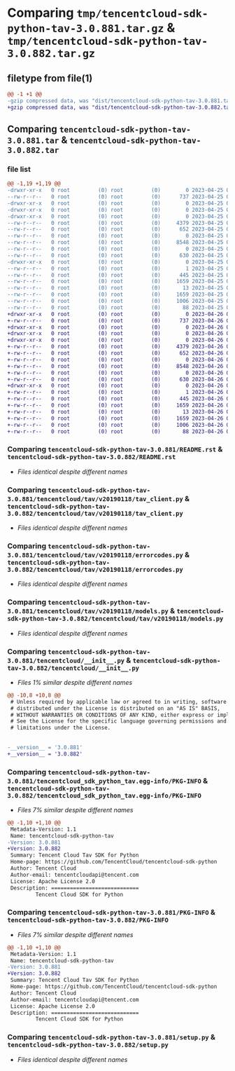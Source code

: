 # Comparing `tmp/tencentcloud-sdk-python-tav-3.0.881.tar.gz` & `tmp/tencentcloud-sdk-python-tav-3.0.882.tar.gz`

## filetype from file(1)

```diff
@@ -1 +1 @@
-gzip compressed data, was "dist/tencentcloud-sdk-python-tav-3.0.881.tar", last modified: Tue Apr 25 00:52:30 2023, max compression
+gzip compressed data, was "dist/tencentcloud-sdk-python-tav-3.0.882.tar", last modified: Wed Apr 26 03:46:28 2023, max compression
```

## Comparing `tencentcloud-sdk-python-tav-3.0.881.tar` & `tencentcloud-sdk-python-tav-3.0.882.tar`

### file list

```diff
@@ -1,19 +1,19 @@
-drwxr-xr-x   0 root         (0) root         (0)        0 2023-04-25 00:52:30.000000 tencentcloud-sdk-python-tav-3.0.881/
--rw-r--r--   0 root         (0) root         (0)      737 2023-04-25 00:52:30.000000 tencentcloud-sdk-python-tav-3.0.881/README.rst
-drwxr-xr-x   0 root         (0) root         (0)        0 2023-04-25 00:52:30.000000 tencentcloud-sdk-python-tav-3.0.881/tencentcloud/
-drwxr-xr-x   0 root         (0) root         (0)        0 2023-04-25 00:52:30.000000 tencentcloud-sdk-python-tav-3.0.881/tencentcloud/tav/
-drwxr-xr-x   0 root         (0) root         (0)        0 2023-04-25 00:52:30.000000 tencentcloud-sdk-python-tav-3.0.881/tencentcloud/tav/v20190118/
--rw-r--r--   0 root         (0) root         (0)     4379 2023-04-25 00:52:30.000000 tencentcloud-sdk-python-tav-3.0.881/tencentcloud/tav/v20190118/tav_client.py
--rw-r--r--   0 root         (0) root         (0)      652 2023-04-25 00:52:30.000000 tencentcloud-sdk-python-tav-3.0.881/tencentcloud/tav/v20190118/errorcodes.py
--rw-r--r--   0 root         (0) root         (0)        0 2023-04-25 00:52:30.000000 tencentcloud-sdk-python-tav-3.0.881/tencentcloud/tav/v20190118/__init__.py
--rw-r--r--   0 root         (0) root         (0)     8548 2023-04-25 00:52:30.000000 tencentcloud-sdk-python-tav-3.0.881/tencentcloud/tav/v20190118/models.py
--rw-r--r--   0 root         (0) root         (0)        0 2023-04-25 00:52:30.000000 tencentcloud-sdk-python-tav-3.0.881/tencentcloud/tav/__init__.py
--rw-r--r--   0 root         (0) root         (0)      630 2023-04-25 00:52:30.000000 tencentcloud-sdk-python-tav-3.0.881/tencentcloud/__init__.py
-drwxr-xr-x   0 root         (0) root         (0)        0 2023-04-25 00:52:30.000000 tencentcloud-sdk-python-tav-3.0.881/tencentcloud_sdk_python_tav.egg-info/
--rw-r--r--   0 root         (0) root         (0)        1 2023-04-25 00:52:30.000000 tencentcloud-sdk-python-tav-3.0.881/tencentcloud_sdk_python_tav.egg-info/dependency_links.txt
--rw-r--r--   0 root         (0) root         (0)      445 2023-04-25 00:52:30.000000 tencentcloud-sdk-python-tav-3.0.881/tencentcloud_sdk_python_tav.egg-info/SOURCES.txt
--rw-r--r--   0 root         (0) root         (0)     1659 2023-04-25 00:52:30.000000 tencentcloud-sdk-python-tav-3.0.881/tencentcloud_sdk_python_tav.egg-info/PKG-INFO
--rw-r--r--   0 root         (0) root         (0)       13 2023-04-25 00:52:30.000000 tencentcloud-sdk-python-tav-3.0.881/tencentcloud_sdk_python_tav.egg-info/top_level.txt
--rw-r--r--   0 root         (0) root         (0)     1659 2023-04-25 00:52:30.000000 tencentcloud-sdk-python-tav-3.0.881/PKG-INFO
--rw-r--r--   0 root         (0) root         (0)     1006 2023-04-25 00:52:30.000000 tencentcloud-sdk-python-tav-3.0.881/setup.py
--rw-r--r--   0 root         (0) root         (0)       88 2023-04-25 00:52:30.000000 tencentcloud-sdk-python-tav-3.0.881/setup.cfg
+drwxr-xr-x   0 root         (0) root         (0)        0 2023-04-26 03:46:28.000000 tencentcloud-sdk-python-tav-3.0.882/
+-rw-r--r--   0 root         (0) root         (0)      737 2023-04-26 03:46:28.000000 tencentcloud-sdk-python-tav-3.0.882/README.rst
+drwxr-xr-x   0 root         (0) root         (0)        0 2023-04-26 03:46:28.000000 tencentcloud-sdk-python-tav-3.0.882/tencentcloud/
+drwxr-xr-x   0 root         (0) root         (0)        0 2023-04-26 03:46:28.000000 tencentcloud-sdk-python-tav-3.0.882/tencentcloud/tav/
+drwxr-xr-x   0 root         (0) root         (0)        0 2023-04-26 03:46:28.000000 tencentcloud-sdk-python-tav-3.0.882/tencentcloud/tav/v20190118/
+-rw-r--r--   0 root         (0) root         (0)     4379 2023-04-26 03:46:28.000000 tencentcloud-sdk-python-tav-3.0.882/tencentcloud/tav/v20190118/tav_client.py
+-rw-r--r--   0 root         (0) root         (0)      652 2023-04-26 03:46:28.000000 tencentcloud-sdk-python-tav-3.0.882/tencentcloud/tav/v20190118/errorcodes.py
+-rw-r--r--   0 root         (0) root         (0)        0 2023-04-26 03:46:28.000000 tencentcloud-sdk-python-tav-3.0.882/tencentcloud/tav/v20190118/__init__.py
+-rw-r--r--   0 root         (0) root         (0)     8548 2023-04-26 03:46:28.000000 tencentcloud-sdk-python-tav-3.0.882/tencentcloud/tav/v20190118/models.py
+-rw-r--r--   0 root         (0) root         (0)        0 2023-04-26 03:46:28.000000 tencentcloud-sdk-python-tav-3.0.882/tencentcloud/tav/__init__.py
+-rw-r--r--   0 root         (0) root         (0)      630 2023-04-26 03:46:28.000000 tencentcloud-sdk-python-tav-3.0.882/tencentcloud/__init__.py
+drwxr-xr-x   0 root         (0) root         (0)        0 2023-04-26 03:46:28.000000 tencentcloud-sdk-python-tav-3.0.882/tencentcloud_sdk_python_tav.egg-info/
+-rw-r--r--   0 root         (0) root         (0)        1 2023-04-26 03:46:28.000000 tencentcloud-sdk-python-tav-3.0.882/tencentcloud_sdk_python_tav.egg-info/dependency_links.txt
+-rw-r--r--   0 root         (0) root         (0)      445 2023-04-26 03:46:28.000000 tencentcloud-sdk-python-tav-3.0.882/tencentcloud_sdk_python_tav.egg-info/SOURCES.txt
+-rw-r--r--   0 root         (0) root         (0)     1659 2023-04-26 03:46:28.000000 tencentcloud-sdk-python-tav-3.0.882/tencentcloud_sdk_python_tav.egg-info/PKG-INFO
+-rw-r--r--   0 root         (0) root         (0)       13 2023-04-26 03:46:28.000000 tencentcloud-sdk-python-tav-3.0.882/tencentcloud_sdk_python_tav.egg-info/top_level.txt
+-rw-r--r--   0 root         (0) root         (0)     1659 2023-04-26 03:46:28.000000 tencentcloud-sdk-python-tav-3.0.882/PKG-INFO
+-rw-r--r--   0 root         (0) root         (0)     1006 2023-04-26 03:46:28.000000 tencentcloud-sdk-python-tav-3.0.882/setup.py
+-rw-r--r--   0 root         (0) root         (0)       88 2023-04-26 03:46:28.000000 tencentcloud-sdk-python-tav-3.0.882/setup.cfg
```

### Comparing `tencentcloud-sdk-python-tav-3.0.881/README.rst` & `tencentcloud-sdk-python-tav-3.0.882/README.rst`

 * *Files identical despite different names*

### Comparing `tencentcloud-sdk-python-tav-3.0.881/tencentcloud/tav/v20190118/tav_client.py` & `tencentcloud-sdk-python-tav-3.0.882/tencentcloud/tav/v20190118/tav_client.py`

 * *Files identical despite different names*

### Comparing `tencentcloud-sdk-python-tav-3.0.881/tencentcloud/tav/v20190118/errorcodes.py` & `tencentcloud-sdk-python-tav-3.0.882/tencentcloud/tav/v20190118/errorcodes.py`

 * *Files identical despite different names*

### Comparing `tencentcloud-sdk-python-tav-3.0.881/tencentcloud/tav/v20190118/models.py` & `tencentcloud-sdk-python-tav-3.0.882/tencentcloud/tav/v20190118/models.py`

 * *Files identical despite different names*

### Comparing `tencentcloud-sdk-python-tav-3.0.881/tencentcloud/__init__.py` & `tencentcloud-sdk-python-tav-3.0.882/tencentcloud/__init__.py`

 * *Files 1% similar despite different names*

```diff
@@ -10,8 +10,8 @@
 # Unless required by applicable law or agreed to in writing, software
 # distributed under the License is distributed on an "AS IS" BASIS,
 # WITHOUT WARRANTIES OR CONDITIONS OF ANY KIND, either express or implied.
 # See the License for the specific language governing permissions and
 # limitations under the License.
 
 
-__version__ = '3.0.881'
+__version__ = '3.0.882'
```

### Comparing `tencentcloud-sdk-python-tav-3.0.881/tencentcloud_sdk_python_tav.egg-info/PKG-INFO` & `tencentcloud-sdk-python-tav-3.0.882/tencentcloud_sdk_python_tav.egg-info/PKG-INFO`

 * *Files 7% similar despite different names*

```diff
@@ -1,10 +1,10 @@
 Metadata-Version: 1.1
 Name: tencentcloud-sdk-python-tav
-Version: 3.0.881
+Version: 3.0.882
 Summary: Tencent Cloud Tav SDK for Python
 Home-page: https://github.com/TencentCloud/tencentcloud-sdk-python
 Author: Tencent Cloud
 Author-email: tencentcloudapi@tencent.com
 License: Apache License 2.0
 Description: ============================
         Tencent Cloud SDK for Python
```

### Comparing `tencentcloud-sdk-python-tav-3.0.881/PKG-INFO` & `tencentcloud-sdk-python-tav-3.0.882/PKG-INFO`

 * *Files 7% similar despite different names*

```diff
@@ -1,10 +1,10 @@
 Metadata-Version: 1.1
 Name: tencentcloud-sdk-python-tav
-Version: 3.0.881
+Version: 3.0.882
 Summary: Tencent Cloud Tav SDK for Python
 Home-page: https://github.com/TencentCloud/tencentcloud-sdk-python
 Author: Tencent Cloud
 Author-email: tencentcloudapi@tencent.com
 License: Apache License 2.0
 Description: ============================
         Tencent Cloud SDK for Python
```

### Comparing `tencentcloud-sdk-python-tav-3.0.881/setup.py` & `tencentcloud-sdk-python-tav-3.0.882/setup.py`

 * *Files identical despite different names*

